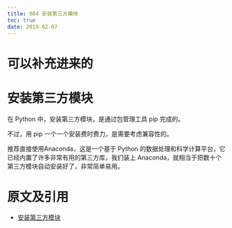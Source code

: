 ```yaml
---
title: 004 安装第三方模块
toc: true
date: 2019-02-07
---
```

# 可以补充进来的



# 安装第三方模块


在 Python 中，安装第三方模块，是通过包管理工具 pip 完成的。

不过，用 pip 一个一个安装费时费力，是需要考虑兼容性的。

推荐直接使用Anaconda，这是一个基于 Python 的数据处理和科学计算平台，它已经内置了许多非常有用的第三方库，我们装上 Anaconda，就相当于把数十个第三方模块自动安装好了，非常简单易用。





# 原文及引用

- [安装第三方模块](https://www.liaoxuefeng.com/wiki/0014316089557264a6b348958f449949df42a6d3a2e542c000/00143186362353505516c5d4e38456fb225c18cc5b54ffb000)
